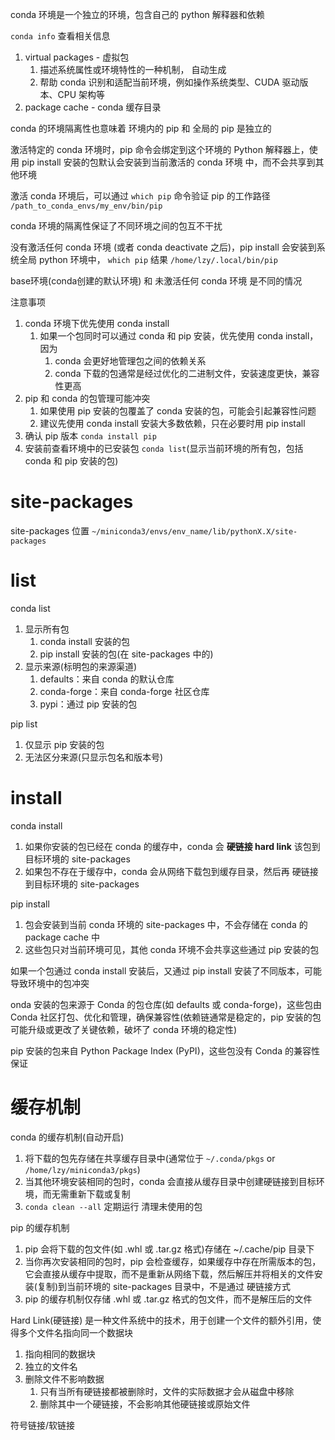 conda 环境是一个独立的环境，包含自己的 python 解释器和依赖



`conda info` 查看相关信息
1. virtual packages - 虚拟包
   1. 描述系统属性或环境特性的一种机制， 自动生成
   2. 帮助 conda 识别和适配当前环境，例如操作系统类型、CUDA 驱动版本、CPU 架构等
2. package cache - conda 缓存目录

conda 的环境隔离性也意味着 环境内的 pip 和 全局的 pip 是独立的

激活特定的 conda 环境时，pip 命令会绑定到这个环境的 Python 解释器上，使用 pip install 安装的包默认会安装到当前激活的 conda 环境 中，而不会共享到其他环境

激活 conda 环境后，可以通过 `which pip` 命令验证 pip 的工作路径 `/path_to_conda_envs/my_env/bin/pip`

conda 环境的隔离性保证了不同环境之间的包互不干扰

没有激活任何 conda 环境 (或者 conda deactivate 之后)，pip install 会安装到系统全局 python 环境中， `which pip` 结果 `/home/lzy/.local/bin/pip`

base环境(conda创建的默认环境) 和 未激活任何 conda 环境 是不同的情况



注意事项
1. conda 环境下优先使用 conda install
   1. 如果一个包同时可以通过 conda 和 pip 安装，优先使用 conda install，因为
      1. conda 会更好地管理包之间的依赖关系
      2. conda 下载的包通常是经过优化的二进制文件，安装速度更快，兼容性更高
2. pip 和 conda 的包管理可能冲突
   1. 如果使用 pip 安装的包覆盖了 conda 安装的包，可能会引起兼容性问题
   2. 建议先使用 conda install 安装大多数依赖，只在必要时用 pip install
3. 确认 pip 版本 `conda install pip`
4. 安装前查看环境中的已安装包 `conda list`(显示当前环境的所有包，包括 conda 和 pip 安装的包)

# site-packages

site-packages 位置 `~/miniconda3/envs/env_name/lib/pythonX.X/site-packages`

# list

conda list
1. 显示所有包
   1. conda install 安装的包
   2. pip install 安装的包(在 site-packages 中的)
2. 显示来源(标明包的来源渠道)
   1. defaults：来自 conda 的默认仓库
   2. conda-forge：来自 conda-forge 社区仓库
   3. pypi：通过 pip 安装的包

pip list
1. 仅显示 pip 安装的包
2. 无法区分来源(只显示包名和版本号)

# install

conda install
1. 如果你安装的包已经在 conda 的缓存中，conda 会 **硬链接 hard link** 该包到目标环境的 site-packages
2. 如果包不存在于缓存中，conda 会从网络下载包到缓存目录，然后再 硬链接 到目标环境的 site-packages

pip install
1. 包会安装到当前 conda 环境的 site-packages 中，不会存储在 conda 的 package cache 中
2. 这些包只对当前环境可见，其他 conda 环境不会共享这些通过 pip 安装的包

如果一个包通过 conda install 安装后，又通过 pip install 安装了不同版本，可能导致环境中的包冲突

onda 安装的包来源于 Conda 的包仓库(如 defaults 或 conda-forge)，这些包由 Conda 社区打包、优化和管理，确保兼容性(依赖链通常是稳定的，pip 安装的包可能升级或更改了关键依赖，破坏了 conda 环境的稳定性)

pip 安装的包来自 Python Package Index (PyPI)，这些包没有 Conda 的兼容性保证

# 缓存机制

conda 的缓存机制(自动开启)
1. 将下载的包先存储在共享缓存目录中(通常位于 `~/.conda/pkgs` or `/home/lzy/miniconda3/pkgs`)
2. 当其他环境安装相同的包时，conda 会直接从缓存目录中创建硬链接到目标环境，而无需重新下载或复制
3. `conda clean --all` 定期运行 清理未使用的包

pip 的缓存机制
1. pip 会将下载的包文件(如 .whl 或 .tar.gz 格式)存储在 ~/.cache/pip 目录下
2. 当你再次安装相同的包时，pip 会检查缓存，如果缓存中存在所需版本的包，它会直接从缓存中提取，而不是重新从网络下载，然后解压并将相关的文件安装(复制)到当前环境的 site-packages 目录中，不是通过 硬链接方式
3. pip 的缓存机制仅存储 .whl 或 .tar.gz 格式的包文件，而不是解压后的文件



Hard Link(硬链接) 是一种文件系统中的技术，用于创建一个文件的额外引用，使得多个文件名指向同一个数据块
1. 指向相同的数据块
2. 独立的文件名
3. 删除文件不影响数据
   1. 只有当所有硬链接都被删除时，文件的实际数据才会从磁盘中移除
   2. 删除其中一个硬链接，不会影响其他硬链接或原始文件

符号链接/软链接


